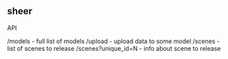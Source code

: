 ## sheer

API

/models - full list of models
/upload - upload data to some model
/scenes - list of scenes to release
/scenes?unique_id=N - info about scene to release